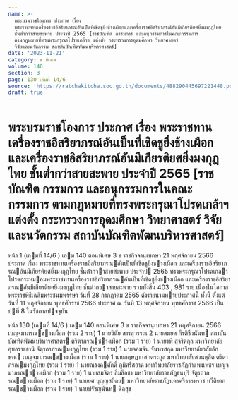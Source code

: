 ```yaml
---
name: >-
  พระบรมราชโองการ ประกาศ เรื่อง
  พระราชทานเครื่องราชอิสริยาภรณ์อันเป็นที่เชิดชูยิ่งช้างเผือกและเครื่องราชอิสริยาภรณ์อันมีเกียรติยศยิ่งมงกุฎไทย
  ชั้นต่ำกว่าสายสะพาย ประจำปี 2565 [ราชบัณฑิต กรรมการ และอนุกรรมการในคณะกรรมการ
  ตามกฎหมายที่ทรงพระกรุณาโปรดเกล้าฯ แต่งตั้ง กระทรวงการอุดมศึกษา วิทยาศาสตร์
  วิจัยและนวัตกรรม สถาบันบัณฑิตพัฒนบริหารศาสตร์]
date: '2023-11-21'
category: ข พิเศษ
volume: 140
section: 3
page: 130 เล่มที่ 14/6
source: 'https://ratchakitcha.soc.go.th/documents/488290445697221448.pdf'
draft: true
---
```


# พระบรมราชโองการ ประกาศ เรื่อง พระราชทานเครื่องราชอิสริยาภรณ์อันเป็นที่เชิดชูยิ่งช้างเผือกและเครื่องราชอิสริยาภรณ์อันมีเกียรติยศยิ่งมงกุฎไทย ชั้นต่ำกว่าสายสะพาย ประจำปี 2565 [ราชบัณฑิต กรรมการ และอนุกรรมการในคณะกรรมการ ตามกฎหมายที่ทรงพระกรุณาโปรดเกล้าฯ แต่งตั้ง กระทรวงการอุดมศึกษา วิทยาศาสตร์ วิจัยและนวัตกรรม สถาบันบัณฑิตพัฒนบริหารศาสตร์]

หน้า 1 (เลมที่ 14/6 ) เลม 140 ตอนพิเศษ 3 ข ราชกิจจานุเบกษา 21 พฤศจิกายน 2566 ประกาศ เรื่อง พระราชทานเครื่องราชอิสริยาภรณอันเป็นที่เชิดชูยิ่งชางเผือก และเครื่องราชอิสริยาภรณอันมีเกียรติยศยิ่งมงกุฎไทย ชั้นต่ํากวาสายสะพาย ประจําป 2565 ทรงพระกรุณาโปรดเกลาโปรดกระหมอมพระราชทานเครื่องราชอิสริยาภรณอันเป็นที่เชิดชูยิ่งชางเผือก และเครื่องราชอิสริยาภรณอันมีเกียรติยศยิ่งมงกุฎไทย ชั้นต่ํากวาสายสะพาย รวมทั้งสิ้น 403 , 981 ราย เนื่องในโอกาสพระราชพิธีเฉลิมพระชนมพรรษา วันที่ 28 กรกฎาคม 2565 ดังรายนามทายประกาศนี้ ทั้งนี้ ตั้งแต่วันที่ 11 พฤศจิกายน พุทธศักราช 2566 ประกาศ ณ วันที่ 13 พฤศจิกายน พุทธศักราช 2566 เป็นปที่ 8 ในรัชกาลปจจุบัน

หน้า 130 (เลมที่ 14/6 ) เลม 140 ตอนพิเศษ 3 ข ราชกิจจานุเบกษา 21 พฤศจิกายน 2566 เบญจมาภรณชางเผือก (รวม 2 ราย) 1 นายวินัย สารสุวรรณ 2 นายสมยศ กีรติชีวนันท สถาบันบัณฑิตพัฒนบริหารศาสตร ตริตาภรณชางเผือก (รวม 1 ราย) 1 นายรพี สุจริตกุล มหาวิทยาลัยอุบลราชธานี จัตุรถาภรณมงกุฎไทย (รวม 1 ราย) 1 นายจอมจิน จันทรสกุล มหาวิทยาลัยวลัยลักษณ เบญจมาภรณชางเผือก (รวม 1 ราย) 1 นายกฤษฎา เสกตระกูล มหาวิทยาลัยสวนดุสิต ตริตาภรณมงกุฎไทย (รวม 1 ราย) 1 นายณรงคศักดิ์ ภูมิศรีสอาด มหาวิทยาลัยราชภัฏกําแพงเพชร เบญจมาภรณชางเผือก (รวม 1 ราย) 1 นายสมจิตร ลิ้มลือชา มหาวิทยาลัยราชภัฏธนบุรี จัตุรถาภรณชางเผือก (รวม 1 ราย) 1 นายยศ บุญญสถิตย มหาวิทยาลัยราชภัฏนครศรีธรรมราช ทวีติยาภรณชางเผือก (รวม 1 ราย) 1 นายปรัชญนันท นิลสุข
